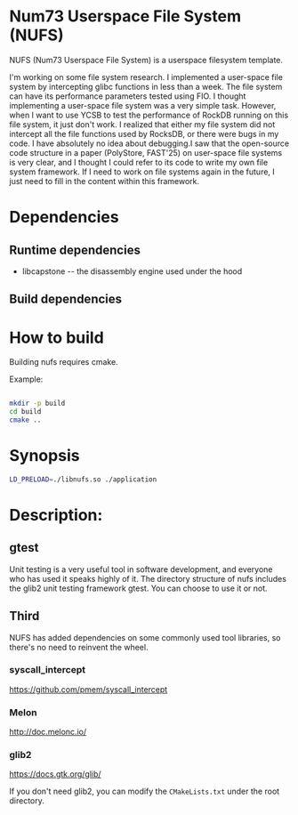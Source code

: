 # Num73 Userspace File System (NUFS) #


NUFS (Num73 Userspace File System) is a userspace filesystem template. 

I'm working on some file system research. I implemented a user-space file system by intercepting glibc functions in less than a week. The file system can have its performance parameters tested using FIO. I thought implementing a user-space file system was a very simple task. However, when I want to use YCSB to test the performance of RockDB running on this file system, it just don't work. I realized that either my file system did not intercept all the file functions used by RocksDB, or there were bugs in my code. I have absolutely no idea about debugging.I saw that the open-source code structure in a paper (PolyStore, FAST'25) on user-space file systems is very clear, and I thought I could refer to its code to write my own file system framework. If I need to work on file systems again in the future, I just need to fill in the content within this framework. 


# Dependencies #

## Runtime dependencies ##

 * libcapstone -- the disassembly engine used under the hood

## Build dependencies ##

# How to build #

Building nufs requires cmake.

Example:

```sh

mkdir -p build
cd build
cmake ..

```


# Synopsis #

```sh
LD_PRELOAD=./libnufs.so ./application
```


# Description: #



## gtest #

Unit testing is a very useful tool in software development, and everyone who has used it speaks highly of it. The directory structure of nufs includes the glib2 unit testing framework gtest. You can choose to use it or not.

## Third ## 

NUFS has added dependencies on some commonly used tool libraries, so there's no need to reinvent the wheel. 

### syscall_intercept ###

https://github.com/pmem/syscall_intercept

### Melon ### 

http://doc.melonc.io/

### glib2 ###

https://docs.gtk.org/glib/

If you don't need glib2, you can modify the `CMakeLists.txt` under the root directory.